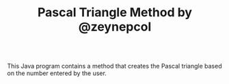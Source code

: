 <h1 align="center">Pascal Triangle Method by @zeynepcol</h1> 

<br></br>

This Java program contains a method that creates the Pascal triangle based on the number entered by the user.
